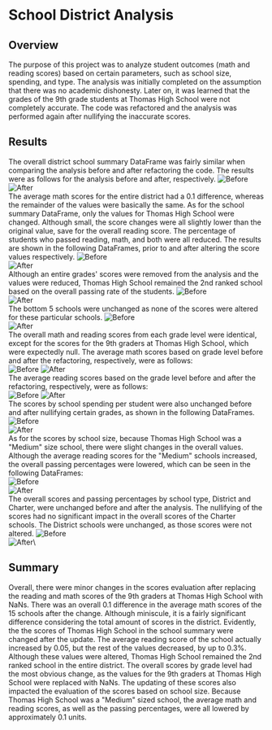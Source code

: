 # School District Analysis
## Overview
The purpose of this project was to analyze student outcomes (math and reading scores) based on certain parameters, such as school size, spending, and type. The analysis was initially completed on the assumption that there was no academic dishonesty. Later on, it was learned that the grades of the 9th grade students at Thomas High School were not completely accurate. The code was refactored and the analysis was performed again after nullifying the inaccurate scores. 
## Results
The overall district school summary DataFrame was fairly similar when comparing the analysis before and after refactoring the code. The results were as follows for the analysis before and after, respectively. 
![Before](https://github.com/carrotdip/School_District_Analysis/blob/main/Images/PyCitySchools%20-%20district_summary_df.png)\
![After](https://github.com/carrotdip/School_District_Analysis/blob/main/Images/Challenge%20-%20district_summary_df.png)\
The average math scores for the entire district had a 0.1 difference, whereas the remainder of the values were basically the same. As for the school summary DataFrame, only the values for Thomas High School were changed. Although small, the score changes were all slightly lower than the original value, save for the overall reading score. The percentage of students who passed reading, math, and both were all reduced. The results are shown in the following DataFrames, prior to and after altering the score values respectively.
![Before](https://github.com/carrotdip/School_District_Analysis/blob/main/Images/PyCitySchools%20-%20per_school_summary_df.png)\
![After](https://github.com/carrotdip/School_District_Analysis/blob/main/Images/Challenge%20-%20per_school_summary_df.png)\
Although an entire grades' scores were removed from the analysis and the values were reduced, Thomas High School remained the 2nd ranked school based on the overall passing rate of the students. 
![Before](https://github.com/carrotdip/School_District_Analysis/blob/main/Images/PyCitySchools%20-%20top%205%20schools.png)\
![After](https://github.com/carrotdip/School_District_Analysis/blob/main/Images/Challenge%20-%20top%205%20schools.png)\
The bottom 5 schools were unchanged as none of the scores were altered for these particular schools. 
![Before](https://github.com/carrotdip/School_District_Analysis/blob/main/Images/PyCitySchools%20-%20bottom%205%20schools.png)\
![After](https://github.com/carrotdip/School_District_Analysis/blob/main/Images/Challenge%20-%20bottom%205%20schools.png)\
The overall math and reading scores from each grade level were identical, except for the scores for the 9th graders at Thomas High School, which were expectedly null. The average math scores based on grade level before and after the refactoring, respectively, were as follows:\
![Before](https://github.com/carrotdip/School_District_Analysis/blob/main/Images/PyCitySchools%20-%20math_scores_by_grade.png)
![After](https://github.com/carrotdip/School_District_Analysis/blob/main/Images/Challenge%20-%20math_scores_by_grade.png)\
The average reading scores based on the grade level before and after the refactoring, respectively, were as follows:\
![Before](https://github.com/carrotdip/School_District_Analysis/blob/main/Images/PyCitySchools%20-%20reading_scores_by_grade.png)
![After](https://github.com/carrotdip/School_District_Analysis/blob/main/Images/Challenge%20-%20reading_scores_by_grade.png)\
The scores by school spending per student were also unchanged before and after nullifying certain grades, as shown in the following DataFrames.\
![Before](https://github.com/carrotdip/School_District_Analysis/blob/main/Images/PyCitySchools%20-%20spending_summary_df.png)\
![After](https://github.com/carrotdip/School_District_Analysis/blob/main/Images/Challenge%20-%20spending_summary_df.png)\
As for the scores by school size, because Thomas High School was a "Medium" size school, there were slight changes in the overall values. Although the average reading scores for the "Medium" schools increased, the overall passing percentages were lowered, which can be seen in the following DataFrames:\
![Before](https://github.com/carrotdip/School_District_Analysis/blob/main/Images/PyCitySchools%20-%20size_summary_df.png)\
![After](https://github.com/carrotdip/School_District_Analysis/blob/main/Images/Challenge%20-%20size_summary_df.png)\
The overall scores and passing percentages by school type, District and Charter, were unchanged before and after the analysis. The nullifying of the scores had no significant impact in the overall scores of the Charter schools. The District schools were unchanged, as those scores were not altered. 
![Before](https://github.com/carrotdip/School_District_Analysis/blob/main/Images/PyCitySchools%20-%20type_summary_df.png)\
![After](https://github.com/carrotdip/School_District_Analysis/blob/main/Images/Challenge%20-%20type_summary_df.png)\
## Summary
Overall, there were minor changes in the scores evaluation after replacing the reading and math scores of the 9th graders at Thomas High School with NaNs. There was an overall 0.1 difference in the average math scores of the 15 schools after the change. Although miniscule, it is a fairly significant difference considering the total amount of scores in the district. Evidently, the the scores of Thomas High School in the school summary were changed after the update. The average reading score of the school actually increased by 0.05, but the rest of the values decreased, by up to 0.3%. Although these values were altered, Thomas High School remained the 2nd ranked school in the entire district. The overall scores by grade level had the most obvious change, as the values for the 9th graders at Thomas High School were replaced with NaNs. The updating of these scores also impacted the evaluation of the scores based on school size. Because Thomas High School was a "Medium" sized school, the average math and reading scores, as well as the passing percentages, were all lowered by approximately 0.1 units. 
